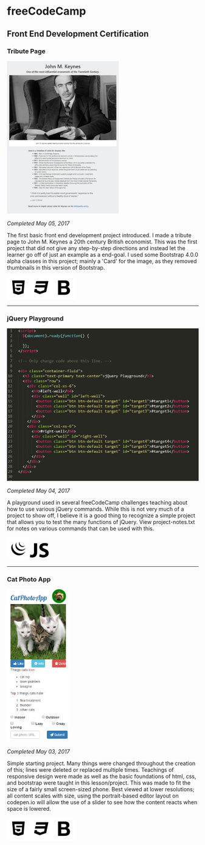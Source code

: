 # freeCodeCamp
## Front End Development Certification

### Tribute Page
<a href="https://codepen.io/Sulph/full/XRavGG/"><img src="https://raw.githubusercontent.com/Squibs/freeCodeCamp/master/Images/screenshot-tribute-page.png" height="400" alt="Screenshot of John M. Keynes tribute page." target="_blank"></a>

<em>Completed May 05, 2017</em>

The first basic front end development project introduced. I made a tribute page to John M. Keynes a 20th century British economist. This was the first project that did not give any step-by-step directions and instead let the learner go off of just an example as a end-goal. I used some Bootstrap 4.0.0 alpha classes in this project; mainly a 'Card' for the image, as they removed thumbnails in this version of Bootstrap.

<img src="https://raw.githubusercontent.com/Squibs/freeCodeCamp/master/Images/icon-html5.png" height="60" alt="HTML5 Icon"><img src="https://raw.githubusercontent.com/Squibs/freeCodeCamp/master/Images/icon-css3.png" height="60" alt="CSS3 Icon"><img src="https://raw.githubusercontent.com/Squibs/freeCodeCamp/master/Images/icon-bootstrap.png" height="60" alt="Bootstrap Icon">

---

### jQuery Playground
<a href="https://github.com/Squibs/freeCodeCamp/tree/master/Front%20End%20Development%20Certificaiton/jquery-playground"><img src="https://raw.githubusercontent.com/Squibs/freeCodeCamp/master/Images/screenshot-jquery-playground.png" height="400" alt="Screenshot of jQuery Playground html and jQuery source code."></a>

<em>Completed May 04, 2017</em>

A playground used in several freeCodeCamp challenges teaching about how to use various jQuery commands. While this is not very much of a project to show off, I believe it is a good thing to recognize a simple project that allows you to test the many functions of jQuery. View project-notes.txt for notes on various commands that can be used with this.

<img src="https://raw.githubusercontent.com/Squibs/freeCodeCamp/master/Images/icon-jquery.png" height="60" alt="jQuery Icon"><img src="https://raw.githubusercontent.com/Squibs/freeCodeCamp/master/Images/icon-javascript.png" height="50" alt="JavaScript Icon">

---

### Cat Photo App
<a href="https://codepen.io/Sulph/pen/qmPGwq"><img src="https://raw.githubusercontent.com/Squibs/freeCodeCamp/master/Images/screenshot-cat-photo-app.png" height="400" alt="Screenshot of a cat photo app built with html"></a>

<em>Completed May 03, 2017</em>

Simple starting project. Many things were changed throughout the creation of this; lines were deleted or replaced multiple times. Teachings of responsive design were made as well as the basic foundations of html, css, and bootstrap were taught in this lesson/project. This was made to fit the size of a fairly small screen-sized phone. Best viewed at lower resolutions; all content scales with size, using the portrait-based editor layout on codepen.io will allow the use of a slider to see how the content reacts when space is lowered.

<img src="https://raw.githubusercontent.com/Squibs/freeCodeCamp/master/Images/icon-html5.png" height="60" alt="HTML5 Icon"><img src="https://raw.githubusercontent.com/Squibs/freeCodeCamp/master/Images/icon-css3.png" height="60" alt="CSS3 Icon"><img src="https://raw.githubusercontent.com/Squibs/freeCodeCamp/master/Images/icon-bootstrap.png" height="60" alt="Bootstrap Icon">
